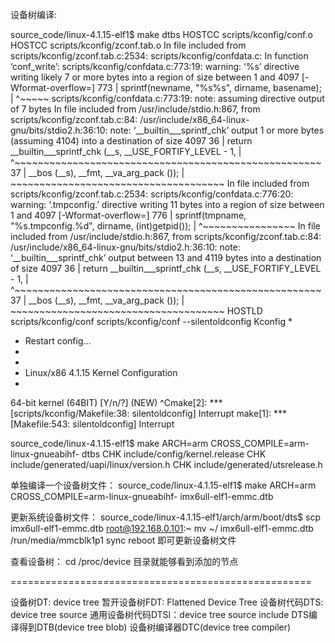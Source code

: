 设备树编译:

source_code/linux-4.1.15-elf1$ make dtbs
  HOSTCC  scripts/kconfig/conf.o
  HOSTCC  scripts/kconfig/zconf.tab.o
In file included from scripts/kconfig/zconf.tab.c:2534:
scripts/kconfig/confdata.c: In function ‘conf_write’:
scripts/kconfig/confdata.c:773:19: warning: ‘%s’ directive writing likely 7 or more bytes into a region of size between 1 and 4097 [-Wformat-overflow=]
  773 |  sprintf(newname, "%s%s", dirname, basename);
      |                   ^~~~~~
scripts/kconfig/confdata.c:773:19: note: assuming directive output of 7 bytes
In file included from /usr/include/stdio.h:867,
                 from scripts/kconfig/zconf.tab.c:84:
/usr/include/x86_64-linux-gnu/bits/stdio2.h:36:10: note: ‘__builtin___sprintf_chk’ output 1 or more bytes (assuming 4104) into a destination of size 4097
   36 |   return __builtin___sprintf_chk (__s, __USE_FORTIFY_LEVEL - 1,
      |          ^~~~~~~~~~~~~~~~~~~~~~~~~~~~~~~~~~~~~~~~~~~~~~~~~~~~~~
   37 |       __bos (__s), __fmt, __va_arg_pack ());
      |       ~~~~~~~~~~~~~~~~~~~~~~~~~~~~~~~~~~~~~
In file included from scripts/kconfig/zconf.tab.c:2534:
scripts/kconfig/confdata.c:776:20: warning: ‘.tmpconfig.’ directive writing 11 bytes into a region of size between 1 and 4097 [-Wformat-overflow=]
  776 |   sprintf(tmpname, "%s.tmpconfig.%d", dirname, (int)getpid());
      |                    ^~~~~~~~~~~~~~~~~
In file included from /usr/include/stdio.h:867,
                 from scripts/kconfig/zconf.tab.c:84:
/usr/include/x86_64-linux-gnu/bits/stdio2.h:36:10: note: ‘__builtin___sprintf_chk’ output between 13 and 4119 bytes into a destination of size 4097
   36 |   return __builtin___sprintf_chk (__s, __USE_FORTIFY_LEVEL - 1,
      |          ^~~~~~~~~~~~~~~~~~~~~~~~~~~~~~~~~~~~~~~~~~~~~~~~~~~~~~
   37 |       __bos (__s), __fmt, __va_arg_pack ());
      |       ~~~~~~~~~~~~~~~~~~~~~~~~~~~~~~~~~~~~~
  HOSTLD  scripts/kconfig/conf
scripts/kconfig/conf  --silentoldconfig Kconfig
*
* Restart config...
*
*
* Linux/x86 4.1.15 Kernel Configuration
*
64-bit kernel (64BIT) [Y/n/?] (NEW) ^Cmake[2]: *** [scripts/kconfig/Makefile:38: silentoldconfig] Interrupt
make[1]: *** [Makefile:543: silentoldconfig] Interrupt

source_code/linux-4.1.15-elf1$ make ARCH=arm CROSS_COMPILE=arm-linux-gnueabihf-  dtbs
  CHK     include/config/kernel.release
  CHK     include/generated/uapi/linux/version.h
  CHK     include/generated/utsrelease.h


单独编译一个设备树文件：
source_code/linux-4.1.15-elf1$ make ARCH=arm CROSS_COMPILE=arm-linux-gnueabihf- imx6ull-elf1-emmc.dtb


更新系统设备树文件：
source_code/linux-4.1.15-elf1/arch/arm/boot/dts$ scp imx6ull-elf1-emmc.dtb root@192.168.0.101:~
mv ~/ imx6ull-elf1-emmc.dtb  /run/media/mmcblk1p1 
sync
reboot
即可更新设备树文件


查看设备树：
cd /proc/device 目录就能够看到添加的节点

====================================================

设备树DT: device tree
暂开设备树FDT: Flattened Device Tree
设备树代码DTS: device tree source
通用设备树代码DTSI：device tree source include 
DTS编译得到DTB(device tree blob)
设备树编译器DTC(device tree compiler)


